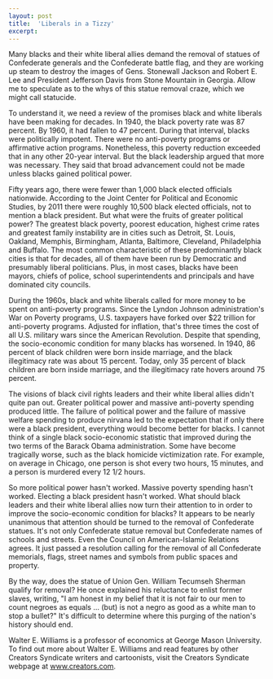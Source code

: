 ```yaml
---
layout: post
title:  'Liberals in a Tizzy'
excerpt:
---
```




Many blacks and their white liberal allies demand the removal of statues of Confederate generals and the Confederate battle flag, and they are working up steam to destroy the images of Gens. Stonewall Jackson and Robert E. Lee and President Jefferson Davis from Stone Mountain in Georgia. Allow me to speculate as to the whys of this statue removal craze, which we might call statucide.

To understand it, we need a review of the promises black and white liberals have been making for decades. In 1940, the black poverty rate was 87 percent. By 1960, it had fallen to 47 percent. During that interval, blacks were politically impotent. There were no anti-poverty programs or affirmative action programs. Nonetheless, this poverty reduction exceeded that in any other 20-year interval. But the black leadership argued that more was necessary. They said that broad advancement could not be made unless blacks gained political power.

Fifty years ago, there were fewer than 1,000 black elected officials nationwide. According to the Joint Center for Political and Economic Studies, by 2011 there were roughly 10,500 black elected officials, not to mention a black president. But what were the fruits of greater political power? The greatest black poverty, poorest education, highest crime rates and greatest family instability are in cities such as Detroit, St. Louis, Oakland, Memphis, Birmingham, Atlanta, Baltimore, Cleveland, Philadelphia and Buffalo. The most common characteristic of these predominantly black cities is that for decades, all of them have been run by Democratic and presumably liberal politicians. Plus, in most cases, blacks have been mayors, chiefs of police, school superintendents and principals and have dominated city councils.

During the 1960s, black and white liberals called for more money to be spent on anti-poverty programs. Since the Lyndon Johnson administration's War on Poverty programs, U.S. taxpayers have forked over $22 trillion for anti-poverty programs. Adjusted for inflation, that's three times the cost of all U.S. military wars since the American Revolution. Despite that spending, the socio-economic condition for many blacks has worsened. In 1940, 86 percent of black children were born inside marriage, and the black illegitimacy rate was about 15 percent. Today, only 35 percent of black children are born inside marriage, and the illegitimacy rate hovers around 75 percent.

The visions of black civil rights leaders and their white liberal allies didn't quite pan out. Greater political power and massive anti-poverty spending produced little. The failure of political power and the failure of massive welfare spending to produce nirvana led to the expectation that if only there were a black president, everything would become better for blacks. I cannot think of a single black socio-economic statistic that improved during the two terms of the Barack Obama administration. Some have become tragically worse, such as the black homicide victimization rate. For example, on average in Chicago, one person is shot every two hours, 15 minutes, and a person is murdered every 12 1/2 hours.



So more political power hasn't worked. Massive poverty spending hasn't worked. Electing a black president hasn't worked. What should black leaders and their white liberal allies now turn their attention to in order to improve the socio-economic condition for blacks? It appears to be nearly unanimous that attention should be turned to the removal of Confederate statues. It's not only Confederate statue removal but Confederate names of schools and streets. Even the Council on American-Islamic Relations agrees. It just passed a resolution calling for the removal of all Confederate memorials, flags, street names and symbols from public spaces and property.

By the way, does the statue of Union Gen. William Tecumseh Sherman qualify for removal? He once explained his reluctance to enlist former slaves, writing, "I am honest in my belief that it is not fair to our men to count negroes as equals ... (but) is not a negro as good as a white man to stop a bullet?" It's difficult to determine where this purging of the nation's history should end.

Walter E. Williams is a professor of economics at George Mason University. To find out more about Walter E. Williams and read features by other Creators Syndicate writers and cartoonists, visit the Creators Syndicate webpage at www.creators.com.
